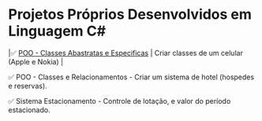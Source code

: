 # Projetos Próprios Desenvolvidos em Linguagem C#


|✅ [POO - Classes Abastratas e Especificas](./Projects/1-Beginner/Bin2Dec-App.md) | Criar classes de um celular (Apple e Nokia) |


✅ POO - Classes e Relacionamentos - Criar um sistema de hotel (hospedes e reservas).

✅ Sistema Estacionamento - Controle de lotação, e valor do período estacionado.

